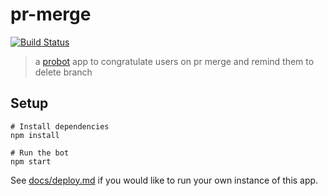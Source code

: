 # pr-merge
[![Build Status](https://travis-ci.org/sfdye/pr-merge.svg?branch=master)](https://travis-ci.org/sfdye/pr-merge)

> a [probot](https://github.com/probot/probot) app to congratulate users on pr merge and remind them to delete branch

## Setup

```
# Install dependencies
npm install

# Run the bot
npm start
```

See [docs/deploy.md](docs/deploy.md) if you would like to run your own instance of this app.
